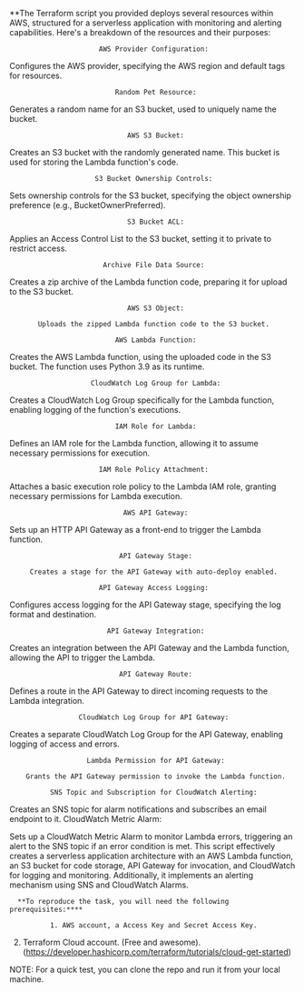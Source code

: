 
**The Terraform script you provided deploys several resources within AWS, structured for a serverless application with monitoring and alerting capabilities. Here's a breakdown of the resources and their purposes:
                                        
                          AWS Provider Configuration:
                                        
Configures the AWS provider, specifying the AWS region and default tags for resources.

                              Random Pet Resource:
                                        
  Generates a random name for an S3 bucket, used to uniquely name the bucket.

                                 AWS S3 Bucket:
                                        
Creates an S3 bucket with the randomly generated name. This bucket is used for storing the Lambda function's code.

                         S3 Bucket Ownership Controls:
                                        
Sets ownership controls for the S3 bucket, specifying the object ownership preference (e.g., BucketOwnerPreferred).

                                 S3 Bucket ACL:
                                        
Applies an Access Control List to the S3 bucket, setting it to private to restrict access.

                           Archive File Data Source:
                                        
Creates a zip archive of the Lambda function code, preparing it for upload to the S3 bucket.

                                 AWS S3 Object:
                                        
           Uploads the zipped Lambda function code to the S3 bucket.

                              AWS Lambda Function:
                                        
Creates the AWS Lambda function, using the uploaded code in the S3 bucket. The function uses Python 3.9 as its runtime.

                        CloudWatch Log Group for Lambda:
                                        
Creates a CloudWatch Log Group specifically for the Lambda function, enabling logging of the function's executions.

                              IAM Role for Lambda:
                                        
Defines an IAM role for the Lambda function, allowing it to assume necessary permissions for execution.

                          IAM Role Policy Attachment:
                                        
Attaches a basic execution role policy to the Lambda IAM role, granting necessary permissions for Lambda execution.

                                AWS API Gateway:
                                        
   Sets up an HTTP API Gateway as a front-end to trigger the Lambda function.

                               API Gateway Stage:
                                        
         Creates a stage for the API Gateway with auto-deploy enabled.

                          API Gateway Access Logging:
                                        
Configures access logging for the API Gateway stage, specifying the log format and destination.

                            API Gateway Integration:
                                        
Creates an integration between the API Gateway and the Lambda function, allowing the API to trigger the Lambda.

                               API Gateway Route:
                                        
Defines a route in the API Gateway to direct incoming requests to the Lambda integration.

                     CloudWatch Log Group for API Gateway:
                                        
Creates a separate CloudWatch Log Group for the API Gateway, enabling logging of access and errors.

                       Lambda Permission for API Gateway:
                                        
        Grants the API Gateway permission to invoke the Lambda function.

              SNS Topic and Subscription for CloudWatch Alerting:
                                        
Creates an SNS topic for alarm notifications and subscribes an email endpoint to it.
                            CloudWatch Metric Alarm:
                                        
Sets up a CloudWatch Metric Alarm to monitor Lambda errors, triggering an alert to the SNS topic if an error condition is met.
This script effectively creates a serverless application architecture with an AWS Lambda function, an S3 bucket for code storage, API Gateway for invocation, and CloudWatch for logging and monitoring. Additionally, it implements an alerting mechanism using SNS and CloudWatch Alarms.
      
      **To reproduce the task, you will need the following prerequisites:****

              1. AWS account, a Access Key and Secret Access Key.
2. Terraform Cloud account. (Free and awesome). (https://developer.hashicorp.com/terraform/tutorials/cloud-get-started)
                                        
NOTE: For a quick test, you can clone the repo and run it from your local machine.

